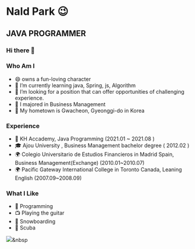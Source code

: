

# Nald Park 😉

## JAVA PROGRAMMER

### Hi there 👋

### Who Am I
- 😄 owns a fun-loving character
- 🌱 I’m currently learning java, Spring, js, Algorithm
- 👯 I’m looking for a position that can offer opportunities of challenging experience.
- 🥇 I majored in Business Management
- 🚅 My hometown is Gwacheon, Gyeonggi-do in Korea

### Experience
- 💊 KH Accademy, Java Programming (2021.01 ~ 2021.08 )
- 🎓 Ajou University , Business Management  bachelor degree ( 2012.02 )
- 🌍 Colegio Universitario de Estudios Financieros in Madrid Spain, Business Management(Exchange) (2010.01~2010.07)
- 🌍 Pacific Gateway International College in Toronto Canada, Leaning English (2007.09~2008.09)

### What I Like
- 💬 Programming
- 📺 Playing the guitar
- 🔵 Snowboarding
- 🍕 Scuba


<img src="https://img.shields.io/badge/Java-3766AB?style=flat-square&logo=Java&logoColor=white"/></a>&nbsp 
